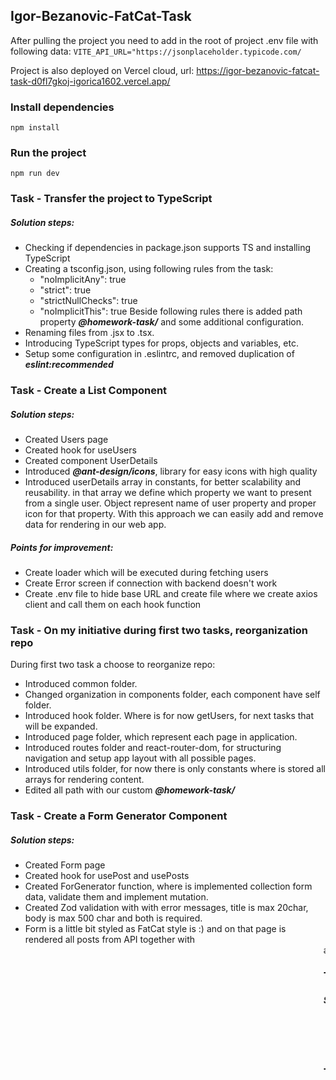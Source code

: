 ## Igor-Bezanovic-FatCat-Task

After pulling the project you need to add in the root of project .env file with following data:
`VITE_API_URL="https://jsonplaceholder.typicode.com/`

Project is also deployed on Vercel cloud, url:
https://igor-bezanovic-fatcat-task-d0fl7gkoj-igorica1602.vercel.app/

### Install dependencies

`npm install`

### Run the project

`npm run dev`

### Task - Transfer the project to TypeScript

##### Solution steps:

-   Checking if dependencies in package.json supports TS and installing TypeScript
-   Creating a tsconfig.json, using following rules from the task:
    -   "noImplicitAny": true
    -   "strict": true
    -   "strictNullChecks": true
    -   "noImplicitThis": true
        Beside following rules there is added path property **_@homework-task/_** and some additional configuration.
-   Renaming files from .jsx to .tsx.
-   Introducing TypeScript types for props, objects and variables, etc.
-   Setup some configuration in .eslintrc, and removed duplication of **_eslint:recommended_**

### Task - Create a List Component

##### Solution steps:

-   Created Users page
-   Created hook for useUsers
-   Created component UserDetails
-   Introduced **_@ant-design/icons_**, library for easy icons with high quality
-   Introduced userDetails array in constants, for better scalability and reusability.
    in that array we define which property we want to present from a single user. Object represent name
    of user property and proper icon for that property. With this approach we can easily add and remove
    data for rendering in our web app.

##### Points for improvement:

-   Create loader which will be executed during fetching users
-   Create Error screen if connection with backend doesn't work
-   Create .env file to hide base URL and create file where we create axios client and call them on each hook function

### Task - On my initiative during first two tasks, reorganization repo

During first two task a choose to reorganize repo:

-   Introduced common folder.
-   Changed organization in components folder, each component have self folder.
-   Introduced hook folder. Where is for now getUsers, for next tasks that will be expanded.
-   Introduced page folder, which represent each page in application.
-   Introduced routes folder and react-router-dom, for structuring navigation and setup app layout with all possible pages.
-   Introduced utils folder, for now there is only constants where is stored all arrays for rendering content.
-   Edited all path with our custom **_@homework-task/_**

### Task - Create a Form Generator Component

##### Solution steps:

-   Created Form page
-   Created hook for usePost and usePosts
-   Created ForGenerator function, where is implemented collection form data, validate them and implement mutation.
-   Created Zod validation with with error messages, title is max 20char, body is max 500 char and both is required.
-   Form is a little bit styled as FatCat style is :) and on that page is rendered all posts from API together with <Marquee> and FatCat cats.

### Task - Create a Page Generator Component

##### Solution steps:

-   Created Page folder where is logic for this task
-   Introduced two props component array which represent each page, you can navigate via header
-   In code is implemented fallback fragments if some component doesn't exist to not break the app

### Task - On my initiative Not Found page is created look like FatCat 404 page
